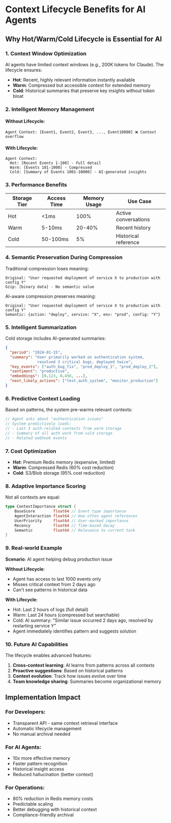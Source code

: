 # Context Lifecycle Benefits for AI Agents

## Why Hot/Warm/Cold Lifecycle is Essential for AI

### 1. **Context Window Optimization**
AI agents have limited context windows (e.g., 200K tokens for Claude). The lifecycle ensures:
- **Hot**: Recent, highly relevant information instantly available
- **Warm**: Compressed but accessible context for extended memory
- **Cold**: Historical summaries that preserve key insights without token bloat

### 2. **Intelligent Memory Management**

#### Without Lifecycle:
```
Agent Context: [Event1, Event2, Event3, ..., Event10000] ❌ Context overflow
```

#### With Lifecycle:
```
Agent Context: 
  Hot: [Recent Events 1-100] - Full detail
  Warm: [Events 101-1000] - Compressed
  Cold: [Summary of Events 1001-10000] - AI-generated insights
```

### 3. **Performance Benefits**

| Storage Tier | Access Time | Memory Usage | Use Case |
|-------------|-------------|--------------|----------|
| Hot | <1ms | 100% | Active conversations |
| Warm | 5-10ms | 20-40% | Recent history |
| Cold | 50-100ms | 5% | Historical reference |

### 4. **Semantic Preservation During Compression**

Traditional compression loses meaning:
```
Original: "User requested deployment of service X to production with config Y"
Gzip: [binary data] - No semantic value
```

AI-aware compression preserves meaning:
```
Original: "User requested deployment of service X to production with config Y"
Semantic: {action: "deploy", service: "X", env: "prod", config: "Y"}
```

### 5. **Intelligent Summarization**

Cold storage includes AI-generated summaries:
```json
{
  "period": "2024-01-15",
  "summary": "User primarily worked on authentication system, 
              resolved 3 critical bugs, deployed twice",
  "key_events": ["auth_bug_fix", "prod_deploy_1", "prod_deploy_2"],
  "sentiment": "productive",
  "embeddings": [0.123, 0.456, ...],
  "next_likely_actions": ["test_auth_system", "monitor_production"]
}
```

### 6. **Predictive Context Loading**

Based on patterns, the system pre-warms relevant contexts:
```go
// Agent asks about "authentication issues"
// System predictively loads:
// - Last 3 auth-related contexts from warm storage
// - Summary of all auth work from cold storage
// - Related webhook events
```

### 7. **Cost Optimization**

- **Hot**: Premium Redis memory (expensive, limited)
- **Warm**: Compressed Redis (60% cost reduction)
- **Cold**: S3/Blob storage (95% cost reduction)

### 8. **Adaptive Importance Scoring**

Not all contexts are equal:
```go
type ContextImportance struct {
    BaseScore        float64 // Event type importance
    AgentInteraction float64 // How often agent references
    UserPriority     float64 // User-marked importance
    Recency          float64 // Time-based decay
    Semantic         float64 // Relevance to current task
}
```

### 9. **Real-world Example**

**Scenario**: AI agent helping debug production issue

**Without Lifecycle**:
- Agent has access to last 1000 events only
- Misses critical context from 2 days ago
- Can't see patterns in historical data

**With Lifecycle**:
- Hot: Last 2 hours of logs (full detail)
- Warm: Last 24 hours (compressed but searchable)
- Cold: AI summary: "Similar issue occurred 2 days ago, resolved by restarting service Y"
- Agent immediately identifies pattern and suggests solution

### 10. **Future AI Capabilities**

The lifecycle enables advanced features:
1. **Cross-context learning**: AI learns from patterns across all contexts
2. **Proactive suggestions**: Based on historical patterns
3. **Context evolution**: Track how issues evolve over time
4. **Team knowledge sharing**: Summaries become organizational memory

## Implementation Impact

### For Developers:
- Transparent API - same context retrieval interface
- Automatic lifecycle management
- No manual archival needed

### For AI Agents:
- 10x more effective memory
- Faster pattern recognition
- Historical insight access
- Reduced hallucination (better context)

### For Operations:
- 80% reduction in Redis memory costs
- Predictable scaling
- Better debugging with historical context
- Compliance-friendly archival